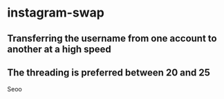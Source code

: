 # instagram-swap
Transferring the username from one account to another at a high speed
-
The threading is preferred between 20 and 25
-
Seoo
